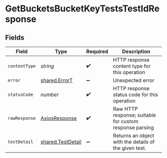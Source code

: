 # GetBucketsBucketKeyTestsTestIdResponse


## Fields

| Field                                                         | Type                                                          | Required                                                      | Description                                                   |
| ------------------------------------------------------------- | ------------------------------------------------------------- | ------------------------------------------------------------- | ------------------------------------------------------------- |
| `contentType`                                                 | *string*                                                      | :heavy_check_mark:                                            | HTTP response content type for this operation                 |
| `error`                                                       | [shared.ErrorT](../../../sdk/models/shared/errort.md)         | :heavy_minus_sign:                                            | Unexpected error                                              |
| `statusCode`                                                  | *number*                                                      | :heavy_check_mark:                                            | HTTP response status code for this operation                  |
| `rawResponse`                                                 | [AxiosResponse](https://axios-http.com/docs/res_schema)       | :heavy_check_mark:                                            | Raw HTTP response; suitable for custom response parsing       |
| `testDetail`                                                  | [shared.TestDetail](../../../sdk/models/shared/testdetail.md) | :heavy_minus_sign:                                            | Returns an object with the details of the given test.         |